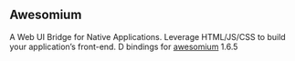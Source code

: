 ## Awesomium ##

A Web UI Bridge for Native Applications. Leverage HTML/JS/CSS to build your application’s front-end.
D bindings for [awesomium](http://awesomium.com/) 1.6.5
